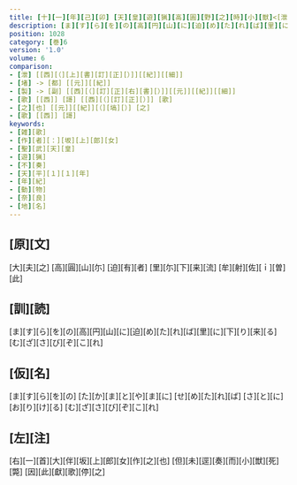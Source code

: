 ```yaml
---
title: [十][一][年][己][卯] [天][皇][遊][猟][高][圓][野][之][時][小][獣]<[泄]>[走]<[都]>[里][之][中] [於][是][適][値][勇][士][生][而][見][獲][即][以][此][獣][獻][上][御][在][所]<[副]>[歌][一][首] [[獣][名][俗][曰][牟][射][佐][妣]]
description: [ま][す][ら][を][の][高][円][山][に][迫][め][た][れ][ば][里][に][下][り][来][る][む][ざ][さ][び][ぞ][こ][れ]
position: 1028
category: [巻]6
version: '1.0'
volume: 6
comparison:
- [泄] [[西][（][上][書][訂][正][）]][[紀]][[細]]
- [堵] -> [都] [[元]][[紀]]
- [製] -> [副] [[西][（][訂][正][右][書][）]][[元]][[紀]][[細]]
- [歌] [[西]] [謌] [[西][（][訂][正][）]] [歌]
- [之][也] [[元]][[紀]][（][塙][）] [之]
- [歌] [[西]] [謌]
keywords:
- [雑][歌]
- [作][者][：][坂][上][郎][女]
- [聖][武][天][皇]
- [遊][猟]
- [不][奏]
- [天][平][１][１][年]
- [年][紀]
- [動][物]
- [奈][良]
- [地][名]
---
```


## [原][文]

[大][夫][之] [高][圓][山][尓] [迫][有][者] [里][尓][下][来][流] [牟][射][佐][ｉ][曽][此]

## [訓][読]

[ま][す][ら][を][の][高][円][山][に][迫][め][た][れ][ば][里][に][下][り][来][る][む][ざ][さ][び][ぞ][こ][れ]

## [仮][名]

[ま][す][ら][を][の] [た][か][ま][と][や][ま][に] [せ][め][た][れ][ば] [さ][と][に][お][り][け][る] [む][ざ][さ][び][ぞ][こ][れ]

## [左][注]

[右][一][首][大][伴][坂][上][郎][女][作][之][也] [但][未][逕][奏][而][小][獣][死][斃] [因][此][獻][歌][停][之]

